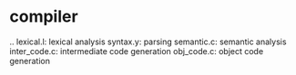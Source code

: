 # compiler
..
lexical.l: lexical analysis
syntax.y: parsing
semantic.c: semantic analysis
inter_code.c: intermediate code generation
obj_code.c: object code generation
